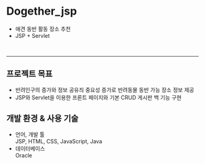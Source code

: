 # Dogether_jsp
- 애견 동반 활동 장소 추천
- JSP + Servlet
<br>

---
## 프로젝트 목표
- 반려인구의 증가와 정보 공유즤 중요성 증가로 반려동물 동반 가능 장소 정보 제공
- JSP와 Servlet을 이용한 프론트 페이지와 기본 CRUD 게시판 백 기능 구현

## 개발 환경 & 사용 기술
- 언어, 개발 툴 <br>
JSP, HTML, CSS, JavaScript, Java
- 데이터베이스 <br>
Oracle
